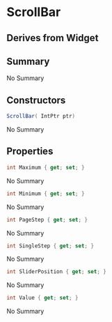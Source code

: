 # ScrollBar

## Derives from Widget

## Summary

No Summary
## Constructors

```c#
ScrollBar( IntPtr ptr) 
```
No Summary
## Properties

```c#
int Maximum { get; set; } 
```
No Summary
```c#
int Minimum { get; set; } 
```
No Summary
```c#
int PageStep { get; set; } 
```
No Summary
```c#
int SingleStep { get; set; } 
```
No Summary
```c#
int SliderPosition { get; set; } 
```
No Summary
```c#
int Value { get; set; } 
```
No Summary

